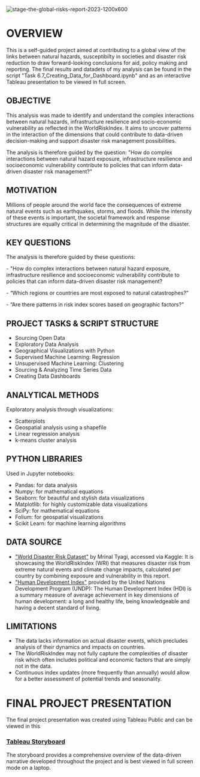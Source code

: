 
![stage-the-global-risks-report-2023-1200x600](https://github.com/user-attachments/assets/8b5aa872-b68c-4f50-bb84-df57a908eef5)

# OVERVIEW

This is a self-guided project aimed at contributing to a global view of the links between natural hazards, susceptibilty in societies and disaster risk reduction to draw forward-looking conclusions for aid, policy making and reporting. The final results and datadets of my analysis can be found in the script "Task 6.7_Creating_Data_for_Dashboard.ipynb" and as an interactive Tableau presentation to be viewed in full screen. 

## OBJECTIVE

This analysis was made to identify and understand the complex interactions between natural hazards, infrastructure resilience and socio-economic vulnerability as reflected in the WorldRiskIndex. It aims to uncover patterns in the interaction of the dimensions that could contribute to data-driven decision-making and support disaster risk management possibilities.

The analysis is therefore guided by the question: "How do complex interactions between natural hazard exposure, infrastructure resilience and socioeconomic vulnerability contribute to policies that can inform data-driven disaster risk management?"

## MOTIVATION

Millions of people around the world face the consequences of extreme natural events such as earthquakes, storms, and floods. While the intensity of these events is important, the societal framework and response structures are equally critical in determining the magnitude of the disaster.


## KEY QUESTIONS

The analysis is therefore guided by these questions:

\- "How do complex interactions between natural hazard exposure, infrastructure resilience and socioeconomic vulnerability contribute to policies that can inform data-driven disaster risk management?

\- “Which regions or countries are most exposed to natural catastrophes?”

\- “Are there patterns in risk index scores based on geographic factors?”

## PROJECT TASKS & SCRIPT STRUCTURE

-   Sourcing Open Data
-   Exploratory Data Analysis
-   Geographical Visualizations with Python
-   Supervised Machine Learning: Regression
-   Unsupervised Machine Learning: Clustering
-   Sourcing & Analyzing Time Series Data
-   Creating Data Dashboards

## ANALYTICAL METHODS
Exploratory analysis through visualizations:

-   Scatterplots
-   Geospatial analysis using a shapefile
-   Linear regression analysis
-   k-means cluster analysis

## PYTHON LIBRARIES

Used in Jupyter notebooks:

-   Pandas: for data analysis
-   Numpy: for mathematical equations
-   Seaborn: for beautiful and stylish data visualizations
-   Matplotlib: for highly customizable data visualizations
-   SciPy: for mathematical equations
-   Folium: for geospatial visualizations
-   Scikit Learn: for machine learning algorithms

## DATA SOURCE

- ["World Disaster Risk Dataset"](https://www.kaggle.com/datasets/tr1gg3rtrash/global-disaster-risk-index-time-series-dataset) by Mrinal Tyagi, accessed via Kaggle: It is showcasing the WorldRiskIndex (WRI) that measures disaster risk from extreme natural events and climate change impacts, calculated per country by combining exposure and vulnerability in this report.
-  ["Human Development Index"](https://hdr.undp.org/data-center/human-development-index#/indicies/HDI) provided by the United Nations Development Program (UNDP): The Human Development Index (HDI) is a summary measure of average achievement in key dimensions of human development: a long and healthy life, being knowledgeable and having a decent standard of living.

## LIMITATIONS

-   The data lacks information on actual disaster events, which precludes analysis of their dynamics and impacts on countries.
-   The WorldRiskIndex may not fully capture the complexities of disaster risk which often includes political and economic factors that are simply not in the data.
-   Continuous index updates (more frequently than annually) would allow for a better assessment of potential trends and seasonality.

# FINAL PROJECT PRESENTATION

The final project presentation was created using Tableau Public and can be viewed in this

### [Tableau Storyboard](https://public.tableau.com/app/profile/markus.teich/viz/TheGlobalRiskReportMT_17429247689150/WorldRiskIndex)

The storyboard provides a comprehensive overview of the data-driven narrative developed throughout the project and is best viewed in full screen mode on a laptop.
